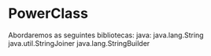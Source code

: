 # PowerClass
Abordaremos as seguintes bibliotecas: java: java.lang.String java.util.StringJoiner java.lang.StringBuilder
